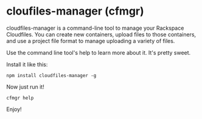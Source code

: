 # cloufiles-manager (cfmgr)

cloudfiles-manager is a command-line tool to manage your Rackspace Cloudfiles.
You can create new containers, upload files to those containers, and use a
project file format to manage uploading a variety of files.

Use the command line tool's help to learn more about it. It's pretty sweet.

Install it like this:

    npm install cloudfiles-manager -g

Now just run it!

    cfmgr help

Enjoy!
